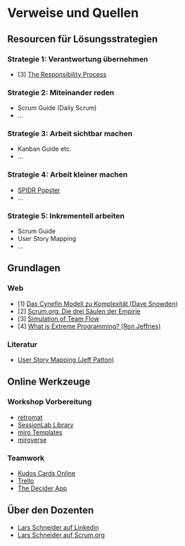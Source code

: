 # Verweise und Quellen

## Resourcen für Lösungsstrategien

### Strategie 1: Verantwortung übernehmen

- [3] [The Responsibility Process](https://www.selbstfuehren.de/post/the-responsibility-process)

### Strategie 2: Miteinander reden

- Scrum Guide (Daily Scrum)
- ...

### Strategie 3: Arbeit sichtbar machen

- Kanban Guide etc.
- ...

### Strategie 4: Arbeit kleiner machen

- [SPIDR Popster](https://www.mountaingoatsoftware.com/exclusive/spidr-poster-download)
- ...

### Strategie 5: Inkrementell arbeiten

- Scrum Guide
- User Story Mapping
- ...

## Grundlagen

### Web

- [1] [Das Cynefin Modell zu Komplexität (Dave Snowden)](https://www.youtube.com/watch?v=N7oz366X0-8)
- [2] [Scrum.org: Die drei Säulen der Empirie](https://www.scrum.org/resources/blog/three-pillars-empiricism-scrum)
- [3] [Simulation of Team Flow](https://www.youtube.com/watch?v=bhpQKA9XYcE)
- [4] [What is Extreme Programming? (Ron Jeffries)](https://ronjeffries.com/xprog/what-is-extreme-programming/)

### Literatur

- [User Story Mapping (Jeff Patton)](https://www.goodreads.com/book/show/23223134)

## Online Werkzeuge

### Workshop Vorbereitung

- [retromat](https://retromat.org/de)
- [SessionLab Library](https://www.sessionlab.com/library)
- [miro Templates](https://miro.com/de/templates/)
- [miroverse](https://miro.com/miroverse/)

### Teamwork

- [Kudos Cards Online](https://kudobox.co)
- [Trello](https://trello.com)
- [The Decider App](https://thedecider.app)

## Über den Dozenten

- [Lars Schneider auf Linkedin](https://www.linkedin.com/in/schneiderlars80/)
- [Lars Schneider auf Scrum.org](https://www.scrum.org/user/729295/)
